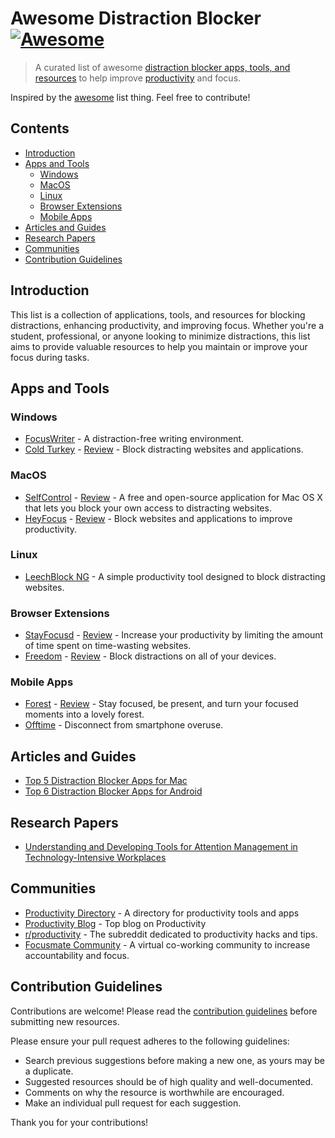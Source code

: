 # Awesome Distraction Blocker [![Awesome](https://awesome.re/badge.svg)](https://awesome.re)

> A curated list of awesome [distraction blocker apps, tools, and resources](https://productivity.directory/category/distraction-blockers) to help improve [productivity](https://productivity.directory) and focus.

Inspired by the [awesome](https://github.com/sindresorhus/awesome) list thing. Feel free to contribute!

## Contents

- [Introduction](#introduction)
- [Apps and Tools](#apps-and-tools)
  - [Windows](#windows)
  - [MacOS](#macos)
  - [Linux](#linux)
  - [Browser Extensions](#browser-extensions)
  - [Mobile Apps](#mobile-apps)
- [Articles and Guides](#articles-and-guides)
- [Research Papers](#research-papers)
- [Communities](#communities)
- [Contribution Guidelines](#contribution-guidelines)

## Introduction

This list is a collection of applications, tools, and resources for blocking distractions, enhancing productivity, and improving focus. Whether you're a student, professional, or anyone looking to minimize distractions, this list aims to provide valuable resources to help you maintain or improve your focus during tasks.

## Apps and Tools

### Windows

- [FocusWriter](https://gottcode.org/focuswriter/) - A distraction-free writing environment.
- [Cold Turkey](https://getcoldturkey.com/) - [Review](https://productivity.directory/cold-turkey) - Block distracting websites and applications.
  

### MacOS

- [SelfControl](https://selfcontrolapp.com/) - [Review](https://productivity.directory/selfcontrol) - A free and open-source application for Mac OS X that lets you block your own access to distracting websites.
- [HeyFocus](https://heyfocus.com/) - [Review](https://productivity.directory/heyfocus) - Block websites and applications to improve productivity.

### Linux

- [LeechBlock NG](https://github.com/proginosko/LeechBlockNG) - A simple productivity tool designed to block distracting websites.

### Browser Extensions

- [StayFocusd](https://chrome.google.com/webstore/detail/stayfocusd/laankejkbhbdhmipfmgcngdelahlfoji) - [Review](https://productivity.directory/stayfocusd) - Increase your productivity by limiting the amount of time spent on time-wasting websites.
- [Freedom](https://freedom.to/) - [Review](https://productivity.directory/freedom) - Block distractions on all of your devices.

### Mobile Apps

- [Forest](https://www.forestapp.cc/) - [Review](https://productivity.directory/forest) - Stay focused, be present, and turn your focused moments into a lovely forest.
- [Offtime](http://offtime.co/) - Disconnect from smartphone overuse.

## Articles and Guides

- [Top 5 Distraction Blocker Apps for Mac](https://blog.productivity.directory/top-5-distraction-blocker-apps-for-mac-a00614bc6268)
- [Top 6 Distraction Blocker Apps for Android](https://blog.productivity.directory/top-6-distraction-blocker-apps-for-android-5a838618e155)

## Research Papers

- [Understanding and Developing Tools for Attention Management in Technology-Intensive Workplaces](https://example.com)

## Communities

- [Productivity Directory](https://productivity.directory/) - A directory for productivity tools and apps
- [Productivity Blog](https://blog.productivity.directory/) - Top blog on Productivity
- [r/productivity](https://www.reddit.com/r/productivity/) - The subreddit dedicated to productivity hacks and tips.
- [Focusmate Community](https://www.focusmate.com/community) - A virtual co-working community to increase accountability and focus.

## Contribution Guidelines

Contributions are welcome! Please read the [contribution guidelines](CONTRIBUTING.md) before submitting new resources.

Please ensure your pull request adheres to the following guidelines:

- Search previous suggestions before making a new one, as yours may be a duplicate.
- Suggested resources should be of high quality and well-documented.
- Comments on why the resource is worthwhile are encouraged.
- Make an individual pull request for each suggestion.

Thank you for your contributions!

